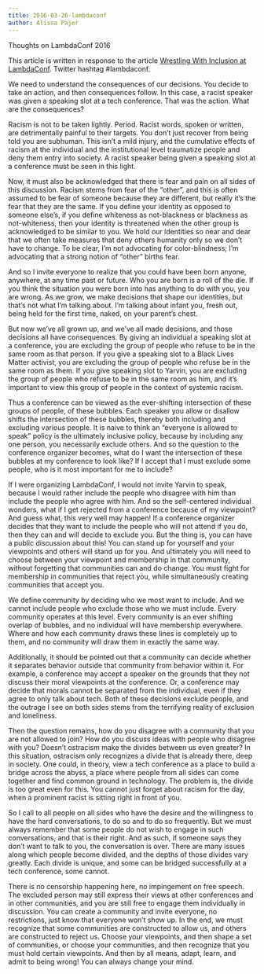 ```yaml
---
title: 2016-03-26-lambdaconf
author: Alissa Pajer
---
```


Thoughts on LambdaConf 2016

This article is written in response to the article <a href="http://degoes.net/articles/lambdaconf-inclusion">Wrestling With Inclusion at LambdaConf</a>. Twitter hashtag #lambdaconf.

We need to understand the consequences of our decisions. You decide to take an action, and then consequences follow. In this case, a racist speaker was given a speaking slot at a tech conference. That was the action. What are the consequences?

Racism is not to be taken lightly. Period. Racist words, spoken or written, are detrimentally painful to their targets. You don’t just recover from being told you are subhuman. This isn’t a mild injury, and the cumulative effects of racism at the individual and the institutional level traumatize people and deny them entry into society. A racist speaker being given a speaking slot at a conference must be seen in this light.

Now, it must also be acknowledged that there is fear and pain on all sides of this discussion. Racism stems from fear of the “other”, and this is often assumed to be fear of someone because they are different, but really it’s the fear that they are the same. If you define your identity as opposed to someone else’s, if you define whiteness as not-blackness or blackness as not-whiteness, then your identity is threatened when the other group is acknowledged to be similar to you. We hold our identities so near and dear that we often take measures that deny others humanity only so we don’t have to change. To be clear, I’m not advocating for color-blindness; I’m advocating that a strong notion of “other” births fear.

And so I invite everyone to realize that you could have been born anyone, anywhere, at any time past or future. Who you are born is a roll of the die. If you think the situation you were born into has anything to do with you, you are wrong. As we grow, we make decisions that shape our identities, but that’s not what I’m talking about. I’m talking about infant you, fresh out, being held for the first time, naked, on your parent’s chest.

But now we’ve all grown up, and we’ve all made decisions, and those decisions all have consequences. By giving an individual a speaking slot at a conference, you are excluding the group of people who refuse to be in the same room as that person. If you give a speaking slot to a Black Lives Matter activist, you are excluding the group of people who refuse be in the same room as them. If you give speaking slot to Yarvin, you are excluding the group of people who refuse to be in the same room as him, and it’s important to view this group of people in the context of systemic racism.

Thus a conference can be viewed as the ever-shifting intersection of these groups of people, of these bubbles. Each speaker you allow or disallow shifts the intersection of these bubbles, thereby both including and excluding various people. It is naive to think an “everyone is allowed to speak” policy is the ultimately inclusive policy, because by including any one person, you necessarily exclude others. And so the question to the conference organizer becomes, what do I want the intersection of these bubbles at my conference to look like? If I accept that I must exclude some people, who is it most important for me to include?

If I were organizing LambdaConf, I would not invite Yarvin to speak, because I would rather include the people who disagree with him than include the people who agree with him. And so the self-centered individual wonders, what if I get rejected from a conference because of my viewpoint? And guess what, this very well may happen! If a conference organizer decides that they want to include the people who will not attend if you do, then they can and will decide to exclude you. But the thing is, you can have a public discussion about this! You can stand up for yourself and your viewpoints and others will stand up for you. And ultimately you will need to choose between your viewpoint and membership in that community, without forgetting that communities can and do change. You must fight for membership in communities that reject you, while simultaneously creating communities that accept you.

We define community by deciding who we most want to include. And we cannot include people who exclude those who we must include. Every community operates at this level. Every community is an ever shifting overlap of bubbles, and no individual will have membership everywhere. Where and how each community draws these lines is completely up to them, and no community will draw them in exactly the same way.

Additionally, it should be pointed out that a community can decide whether it separates behavior outside that community from behavior within it. For example, a conference may accept a speaker on the grounds that they not discuss their moral viewpoints at the conference. Or, a conference may decide that morals cannot be separated from the individual, even if they agree to only talk about tech. Both of these decisions exclude people, and the outrage I see on both sides stems from the terrifying reality of exclusion and loneliness.

Then the question remains, how do you disagree with a community that you are not allowed to join? How do you discuss ideas with people who disagree with you? Doesn’t ostracism make the divides between us even greater? In this situation, ostracism only recognizes a divide that is already there, deep in society. One could, in theory, view a tech conference as a place to build a bridge across the abyss, a place where people from all sides can come together and find common ground in technology. The problem is, the divide is too great even for this. You cannot just forget about racism for the day, when a prominent racist is sitting right in front of you.

So I call to all people on all sides who have the desire and the willingness to have the hard conversations, to do so and to do so frequently. But we must always remember that some people do not wish to engage in such conversations, and that is their right. And as such, if someone says they don’t want to talk to you, the conversation is over. There are many issues along which people become divided, and the depths of those divides vary greatly. Each divide is unique, and some can be bridged successfully at a tech conference, some cannot.

There is no censorship happening here, no impingement on free speech. The excluded person may still express their views at other conferences and in other communities, and you are still free to engage them individually in discussion. You can create a community and invite everyone, no restrictions, just know that everyone won’t show up. In the end, we must recognize that some communities are constructed to allow us, and others are constructed to reject us. Choose your viewpoints, and then shape a set of communities, or choose your communities, and then recognize that you must hold certain viewpoints. And then by all means, adapt, learn, and admit to being wrong! You can always change your mind.

